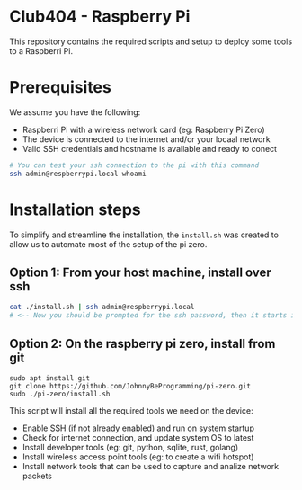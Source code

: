 # Club404 - Raspberry Pi

This repository contains the required scripts and setup to deploy some tools to a Raspberri Pi.

# Prerequisites

We assume you have the following:

 - Raspberri Pi with a wireless network card (eg: Raspberry Pi Zero)
 - The device is connected to the internet and/or your locaal network
 - Valid SSH credentials and hostname is available and ready to conect

```bash
# You can test your ssh connection to the pi with this command
ssh admin@respberrypi.local whoami
```

# Installation steps

To simplify and streamline the installation, the `install.sh` was created
to allow us to automate most of the setup of the pi zero.

## Option 1: From your host machine, install over ssh
```bash
cat ./install.sh | ssh admin@respberrypi.local
# <-- Now you should be prompted for the ssh password, then it starts installing
```

## Option 2: On the raspberry pi zero, install from git
```
sudo apt install git
git clone https://github.com/JohnnyBeProgramming/pi-zero.git
sudo ./pi-zero/install.sh
```

This script will install all the required tools we need on the device:

 - Enable SSH (if not already enabled) and run on system startup
 - Check for internet connection, and update system OS to latest
 - Install developer tools (eg: git, python, sqlite, rust, golang)
 - Install wireless access point tools (eg: to create a wifi hotspot)
 - Install network tools that can be used to capture and analize network packets

